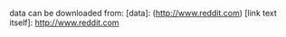 data can be downloaded from: [data]: (http://www.reddit.com)
[link text itself]: http://www.reddit.com

